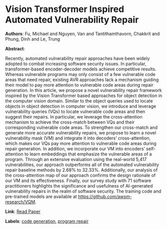 # Vision Transformer Inspired Automated Vulnerability Repair

**Authors**: Fu, Michael and Nguyen, Van and Tantithamthavorn, Chakkrit and Phung, Dinh and Le, Trung

**Abstract**:

Recently, automated vulnerability repair approaches have been widely adopted to combat increasing software security issues. In particular, transformer-based encoder-decoder models achieve competitive results. Whereas vulnerable programs may only consist of a few vulnerable code areas that need repair, existing AVR approaches lack a mechanism guiding their model to pay more attention to vulnerable code areas during repair generation. In this article, we propose a novel vulnerability repair framework inspired by the Vision Transformer based approaches for object detection in the computer vision domain. Similar to the object queries used to locate objects in object detection in computer vision, we introduce and leverage vulnerability queries (VQs) to locate vulnerable code areas and then suggest their repairs. In particular, we leverage the cross-attention mechanism to achieve the cross-match between VQs and their corresponding vulnerable code areas. To strengthen our cross-match and generate more accurate vulnerability repairs, we propose to learn a novel vulnerability mask (VM) and integrate it into decoders’ cross-attention, which makes our VQs pay more attention to vulnerable code areas during repair generation. In addition, we incorporate our VM into encoders’ self-attention to learn embeddings that emphasize the vulnerable areas of a program. Through an extensive evaluation using the real-world 5,417 vulnerabilities, our approach outperforms all of the automated vulnerability repair baseline methods by 2.68\% to 32.33\%. Additionally, our analysis of the cross-attention map of our approach confirms the design rationale of our VM and its effectiveness. Finally, our survey study with 71 software practitioners highlights the significance and usefulness of AI-generated vulnerability repairs in the realm of software security. The training code and pre-trained models are available at https://github.com/awsm-research/VQM.

**Link**: [Read Paper](https://doi.org/10.1145/3632746)

**Labels**: [code generation](../../labels/code_generation.md), [program repair](../../labels/program_repair.md)
